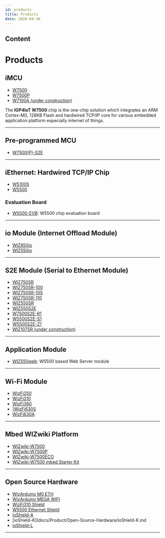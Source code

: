 ```yaml
---
id: products
title: Products
date: 2020-04-30
---
```


## Content
# Products

## iMCU

  - [W7500](iMCU/W7500/Overview.md)
  - [W7500P](iMCU/W7500P/Overview.md)
  - [W7100A (under construction)](iMCU/W7100A.md)

The **IOP4IoT W7500** chip is the one-chip solution which integrates an
ARM Cortex-M0, 128KB Flash and hardwired TCP/IP core for various
embedded application platform especially internet of things.

-----

## Pre-programmed MCU

  - [W7500(P)-S2E](Pre-programmed-MCU/Pre-programmed_MCU.md)

-----

## iEthernet: Hardwired TCP/IP Chip

  - [W5100S](iEthernet/W5100S/Overview.md)
  - [W5500](iEthernet/W5500/Overview.md)

### Evaluation Board

  -  [W5500-EVB](iEthernet/W5500/W5500-EVB/W5500-EVB.md): W5500 chip evaluation
    board

-----

## io Module (Internet Offload Module)

  * [WIZ850io](ioModule/WIZ850io/WIZ850io.md)
  * [WIZ550io](ioModule/WIZ550io/Overview.md)


-----
## S2E Module (Serial to Ethernet Module)

 * [WIZ750SR](S2E-Module/WIZ750SR/WIZ750SR.md)
 * [WIZ750SR-100](S2E-Module/WIZ750SR-1xx-Series/WIZ750SR-100/WIZ750SR-100.md)
 * [WIZ750SR-105](S2E-Module/WIZ750SR-1xx-Series/WIZ750SR-105/WIZ750SR-105.md)
 * [WIZ750SR-110](S2E-Module/WIZ750SR-1xx-Series/WIZ750SR-110/WIZ750SR-110.md)
 * [WIZ550SR](S2E-Module/WIZ550SR/WIZ550SR.md)
 * [WIZ550S2E](S2E-Module/WIZ550S2E/WIZ550S2E.md)
 * [W7500S2E-R1](S2E-Module/W7500S2E-R1/W7500S2E-R1.md)
 * [W5500S2E-S1](docs/Product/S2E-Module/W5500S2E-S1/W5500S2E-S1.md)
 * [W5500S2E-Z1](docs/Product/S2E-Module/W5500S2E-Z1/W5500S2E-Z1.md)
 * [WIZ107SR (under construction)](docs/Product/S2E-Module/WIZ107SR.md) 


-----

## Application Module

  * [WIZ550web](docs/Product/App-Module/WIZ550web/WIZ550web.md): W5500 based Web Server module

-----

## Wi-Fi Module

  * [WizFi250](docs/Product/Wi-Fi_Module/WizFi250/WizFi250.md)
  * [WizFi310](docs/Product/Wi-Fi_Module/WizFi310/WizFi310.md)
  * [WizFi360](docs/Product/Wi-Fi_Module/WizFi360/WizFi360.md)
  * [|WizFi630S](docs/Product/Wi-Fi_Module/WizFi630S/WizFi630S.md)
  * [WizFi630A](docs/Product/Wi-Fi_Module/WizFi630A/WizFi630A.md)


-----

## Mbed WIZwiki Platform

  - [WIZwiki-W7500](docs/Product/Mbed-WIZwiki-Platform/WIZwiki-W7500/Overview.md)
  - [WIZwiki-W7500P](docs/Product/Mbed-WIZwiki-Platform/WIZwiki-W7500P/Overview.md) 
  - [WIZwiki-W7500ECO](docs/Product/Mbed-WIZwiki-Platform/WIZwiki-W7500ECO/Overview.md)
  - [WIZwiki-W7500 mbed Starter Kit](docs/Product/Mbed-WIZwiki-Platform/WIZwiki-W7500-Mbed-Starter-Kit/WIZwiki-W7500_Mbed_Starter_Kit.md)

-----

## Open Source Hardware

  - [WizArduino M0 ETH](docs/Product/Open-Source-Hardware/WizArduino_M0_ETH.md)
  - [WizArduino MEGA WIFI](docs/Product/Open-Source-Hardware/WizArduino_MEGA_WIFI.md)
  - [WizFi310 Shield](docs/Product/Open-Source-Hardware/WizFi310_Shield.md)
  - [W5500 Ethernet Shield](docs/Product/Open-Source-Hardware/W5500_Ethernet_Shield.md)
  - [ioShield-A](docs/Product/Open-Source-Hardware/ioShield-A.md)
  - [ioShield-K](docs/Product/Open-Source-Hardware/ioShield-K.md
  - [ioShield-L](/osh/ioshield-l/start)

-----
